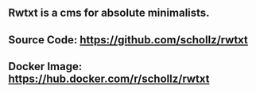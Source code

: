 ## **Rwtxt is a cms for absolute minimalists.**
## Source Code: https://github.com/schollz/rwtxt
## Docker Image: https://hub.docker.com/r/schollz/rwtxt
